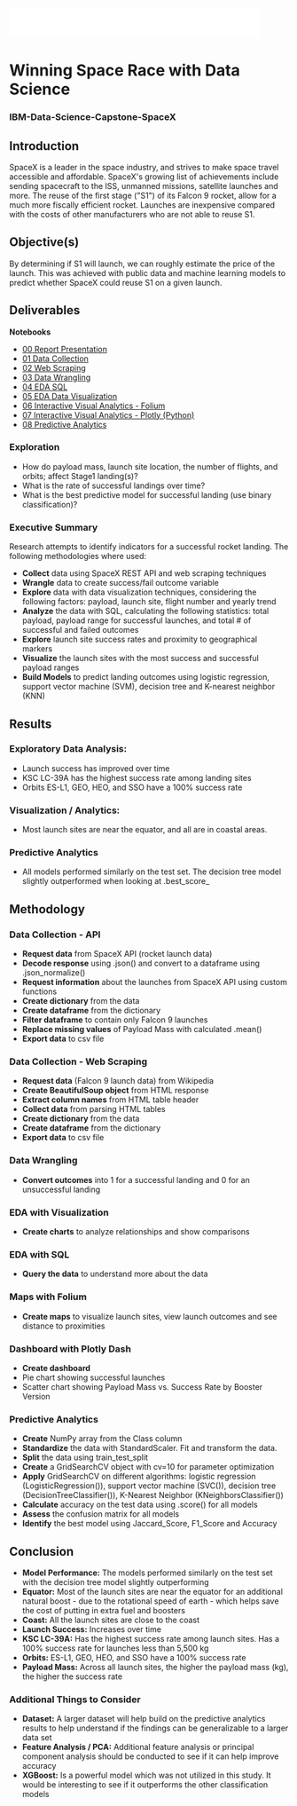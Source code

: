 ![](https://github.com/chatala1/IBM-Capstone/blob/master/spacex.png)
# Winning Space Race with Data Science
### IBM-Data-Science-Capstone-SpaceX

## Introduction
SpaceX is a leader in the space industry, and strives to make space travel accessible and affordable. SpaceX's growing list of achievements include sending spacecraft to the ISS, unmanned missions, satellite launches and more. The reuse of the first stage ("S1") of its Falcon 9 rocket, allow for a much more fiscally efficient rocket. Launches are inexpensive compared with the costs of other manufacturers who are not able to reuse S1.

## Objective(s)

By determining if S1 will launch, we can roughly estimate the price of the launch. This was achieved with public data and machine learning models to predict whether SpaceX could reuse S1 on a given launch.


## Deliverables

**Notebooks**
* [00 Report Presentation]()
* [01 Data Collection](https://github.com/chatala1/IBM-Capstone/blob/fe84a87136220ba1265ca73e744d2e304d99f964/01_spacex_data_collection_api.ipynb)
* [02 Web Scraping](https://github.com/chatala1/IBM-Capstone/blob/8ce1cd23972a079486e147ee8cc7c2ab914622e9/02_spacex_webscraping.ipynb)
* [03 Data Wrangling]()
* [04 EDA SQL]()
* [05 EDA Data Visualization]()
* [06 Interactive Visual Analytics - Folium]()
* [07 Interactive Visual Analytics - Plotly (Python)]()
* [08 Predictive Analytics]()


### Exploration
* How do payload mass, launch site location, the number of flights, and orbits; affect Stage1 landing(s)?
* What is the rate of successful landings over time?
* What is the best predictive model for successful landing (use binary classification)?

### Executive Summary
Research attempts to identify indicators for a successful rocket landing. The following methodologies where used:
* **Collect** data using SpaceX REST API and web scraping techniques
* **Wrangle** data to create success/fail outcome variable
* **Explore** data with data visualization techniques, considering the following factors: payload, launch site, flight number and yearly trend
* **Analyze** the data with SQL, calculating the following statistics: total payload, payload range for successful launches, and total # of successful and failed outcomes
* **Explore** launch site success rates and proximity to geographical markers
* **Visualize** the launch sites with the most success and successful payload ranges
* **Build Models** to predict landing outcomes using logistic regression, support vector machine (SVM), decision tree and K-nearest neighbor (KNN)


## Results

### Exploratory Data Analysis:
* Launch success has improved over time
* KSC LC-39A has the highest success rate among landing sites
* Orbits ES-L1, GEO, HEO, and SSO have a 100% success rate

### Visualization / Analytics:
* Most launch sites are near the equator, and all are in coastal areas.

### Predictive Analytics
* All models performed similarly on the test set. The decision tree model slightly outperformed when looking at .best_score_

## Methodology

### Data Collection - API
* **Request data** from SpaceX API (rocket launch data)
* **Decode response** using .json() and convert to a dataframe using .json_normalize()
* **Request information** about the launches from SpaceX API using custom functions
* **Create dictionary** from the data
* **Create dataframe** from the dictionary
* **Filter dataframe** to contain only Falcon 9 launches
* **Replace missing values** of Payload Mass with calculated .mean()
* **Export data** to csv file

### Data Collection - Web Scraping
* **Request data** (Falcon 9 launch data) from Wikipedia
* **Create BeautifulSoup object** from HTML response
* **Extract column names** from HTML table header
* **Collect data** from parsing HTML tables
* **Create dictionary** from the data
* **Create dataframe** from the dictionary
* **Export data** to csv file

### Data Wrangling
* **Convert outcomes** into 1 for a successful landing and 0 for an unsuccessful landing

### EDA with Visualization
* **Create charts** to analyze relationships and show comparisons

### EDA with SQL
* **Query the data** to understand more about the data

### Maps with Folium
* **Create maps** to visualize launch sites, view launch outcomes and see distance to proximities

### Dashboard with Plotly Dash
* **Create dashboard**
* Pie chart showing successful launches
* Scatter chart showing Payload Mass vs. Success Rate by Booster Version

### Predictive Analytics
* **Create** NumPy array from the Class column
* **Standardize** the data with StandardScaler. Fit and transform the data.
* **Split** the data using train_test_split
* **Create** a GridSearchCV object with cv=10 for parameter optimization
* **Apply** GridSearchCV on different algorithms: logistic regression (LogisticRegression()), support vector machine (SVC()), decision tree (DecisionTreeClassifier()), K-Nearest Neighbor (KNeighborsClassifier())
* **Calculate** accuracy on the test data using .score() for all models
* **Assess** the confusion matrix for all models
* **Identify** the best model using Jaccard_Score, F1_Score and Accuracy

## Conclusion
* **Model Performance:** The models performed similarly on the test set with the decision tree model slightly outperforming
* **Equator:** Most of the launch sites are near the equator for an additional natural boost - due to the rotational speed of earth - which helps save the cost of putting in extra fuel and boosters
* **Coast:** All the launch sites are close to the coast
* **Launch Success:** Increases over time
* **KSC LC-39A:** Has the highest success rate among launch sites. Has a 100% success rate for launches less than 5,500 kg 
* **Orbits:** ES-L1, GEO, HEO, and SSO have a 100% success rate
* **Payload Mass:** Across all launch sites, the higher the payload mass (kg), the higher the success rate

### Additional Things to Consider
* **Dataset:** A larger dataset will help build on the predictive analytics results to help understand if the findings can be generalizable to a larger data set
* **Feature Analysis / PCA:** Additional feature analysis or principal component analysis should be conducted to see if it can help improve accuracy
* **XGBoost:** Is a powerful model which was not utilized in this study. It would be interesting to see if it outperforms the other classification models
